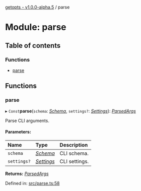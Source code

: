 [getopts - v1.0.0-alpha.5](../README.md) / parse

# Module: parse

## Table of contents

### Functions

- [parse](parse.md#parse)

## Functions

### parse

▸ `Const`**parse**(`schema`: [_Schema_](../interfaces/interfaces_schema.schema.md), `settings?`: [_Settings_](../interfaces/interfaces_settings.settings.md)): [_ParsedArgs_](../interfaces/interfaces_parsed_args.parsedargs.md)

Parse CLI arguments.

#### Parameters:

| Name        | Type                                                        | Description   |
| :---------- | :---------------------------------------------------------- | :------------ |
| `schema`    | [_Schema_](../interfaces/interfaces_schema.schema.md)       | CLI schema.   |
| `settings?` | [_Settings_](../interfaces/interfaces_settings.settings.md) | CLI settings. |

**Returns:** [_ParsedArgs_](../interfaces/interfaces_parsed_args.parsedargs.md)

Defined in: [src/parse.ts:58](https://github.com/prasadrajandran/node-getopts/blob/086dff0/src/parse.ts#L58)
